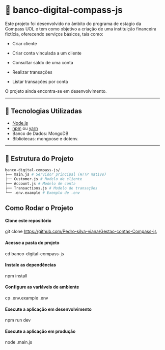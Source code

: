 # 📌 banco-digital-compass-js

Este projeto foi desenvolvido no âmbito do programa de estagio da Compass UOL e tem como objetivo a criação de uma instituição financeira fictícia, oferecendo serviços básicos, tais como:

* Criar cliente

* Criar conta vinculada a um cliente

* Consultar saldo de uma conta

* Realizar transações

* Listar transações por conta

O projeto ainda encontra-se em desenvolvimento.

---

## 🚀 Tecnologias Utilizadas
- [Node.js](https://nodejs.org/)
- [npm](https://www.npmjs.com/) ou [yarn](https://yarnpkg.com/)
- Banco de Dados: MongoDB
- Bibliotecas: mongoose e dotenv.

---

## 📂 Estrutura do Projeto
```bash
banco-digital-compass-js/
├── main.js # Servidor principal (HTTP nativo)
├── Customer.js # Modelo de cliente
├── Account.js # Modelo de conta
├── Transactions.js # Modelo de transações
└── .env.example # Exemplo de .env
```
## Como Rodar o Projeto
#### Clone este repositório
git clone https://github.com/Pedro-silva-viana/Gestao-contas-Compass-js

#### Acesse a pasta do projeto
cd banco-digital-compass-js

#### Instale as dependências
npm install

#### Configure as variáveis de ambiente
cp .env.example .env

#### Execute a aplicação em desenvolvimento
npm run dev

#### Execute a aplicação em produção
node .main.js